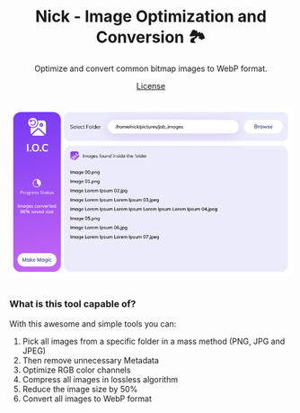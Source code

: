 <h1 align="center">Nick - Image Optimization and Conversion 🏞</h1>

<p align="center">Optimize and convert common bitmap images to WebP format.</p>

<p align="center">
  <a href="./LICENSE">License</a>
</p>
<br>
<img src="./Sample.png" alt="Image optimization and conversion sample." width="980px" height="auto" align="center">
<br>
<br>
<h3>What is this tool capable of?</h3>
<p>With this awesome and simple tools you can:</p>
<ol>
<li>Pick all images from a specific folder in a mass method (PNG, JPG and JPEG)</li>
<li>Then remove unnecessary Metadata</li>
<li>Optimize RGB color channels</li>
<li>Compress all images in lossless algorithm</li>
<li>Reduce the image size by 50%</li>
<li>Convert all images to WebP format</li>
</ol>